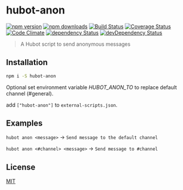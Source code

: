 # hubot-anon

[![npm version](https://img.shields.io/npm/v/hubot-anon.svg?style=flat-square)](https://www.npmjs.com/package/hubot-anon)
[![npm downloads](https://img.shields.io/npm/dm/hubot-anon.svg?style=flat-square)](https://www.npmjs.com/package/hubot-anon)
[![Build Status](https://img.shields.io/travis/lgaticaq/hubot-anon.svg?style=flat-square)](https://travis-ci.org/lgaticaq/hubot-anon)
[![Coverage Status](https://img.shields.io/coveralls/lgaticaq/hubot-anon/master.svg?style=flat-square)](https://coveralls.io/github/lgaticaq/hubot-anon?branch=master)
[![Code Climate](https://img.shields.io/codeclimate/github/lgaticaq/hubot-anon.svg?style=flat-square)](https://codeclimate.com/github/lgaticaq/hubot-anon)
[![dependency Status](https://img.shields.io/david/lgaticaq/hubot-anon.svg?style=flat-square)](https://david-dm.org/lgaticaq/hubot-anon#info=dependencies)
[![devDependency Status](https://img.shields.io/david/dev/lgaticaq/hubot-anon.svg?style=flat-square)](https://david-dm.org/lgaticaq/hubot-anon#info=devDependencies)

> A Hubot script to send anonymous messages

## Installation
```bash
npm i -S hubot-anon
```

Optional set environment variable *HUBOT_ANON_TO* to replace default channel (#general).

add `["hubot-anon"]` to `external-scripts.json`.

## Examples

`hubot anon <message>` -> `Send message to the default channel`

`hubot anon <#channel> <message>` -> `Send message to #channel`

## License

[MIT](https://tldrlegal.com/license/mit-license)
